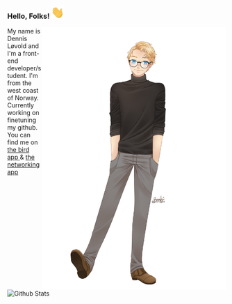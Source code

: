 ### Hello, Folks! <img src="icons/wave.gif" width="30px">

<img align="right" width="425" src="images/dennis.png">

My name is Dennis Løvold and I'm a front-end developer/student. I'm from the west coast of Norway. Currently working on finetuning my github. You can find me on <a href="https://twitter.com/d0tDennis">the bird app
</svg></a> & <a href="https://www.linkedin.com/in/dotdennis/">the networking app</a>

<img alt="Github Stats" width="400px" src="https://github-readme-stats.vercel.app/api?username=dotDennis&show_icons=true&theme=radical">

